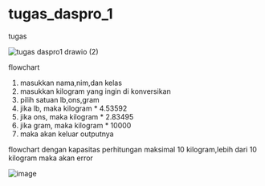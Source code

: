 # tugas_daspro_1
tugas

![tugas daspro1 drawio (2)](https://github.com/fachiaditiasaputra/tugas_daspro_1/assets/144757500/163d5711-bda3-4c95-8925-c20d02fbcaaa)

flowchart
1. masukkan nama,nim,dan kelas
2. masukkan kilogram yang ingin di konversikan
3. pilih satuan lb,ons,gram
4. jika lb, maka kilogram * 4.53592
5. jika ons, maka  kilogram *  2.83495
6. jika gram, maka kilogram * 10000
7. maka akan keluar outputnya

flowchart dengan kapasitas perhitungan maksimal 10 kilogram,lebih dari 10 kilogram maka akan error

![image](https://github.com/fachiaditiasaputra/tugas_daspro_1/assets/144757500/8f36b103-5f8d-495c-aada-2690dbbedad4)
